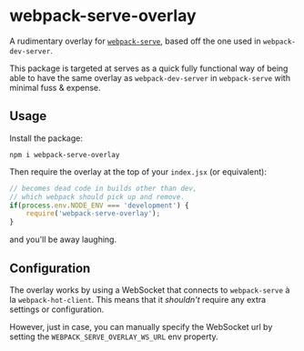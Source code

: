 # webpack-serve-overlay

A rudimentary overlay for [`webpack-serve`](https://github.com/webpack-contrib/webpack-serve), based off the one used in `webpack-dev-server`.

This package is targeted at serves as a quick fully functional way of 
being able to have the same overlay as `webpack-dev-server` in `webpack-serve` with minimal fuss & expense.

## Usage

Install the package:

```
npm i webpack-serve-overlay
```

Then require the overlay at the top of your `index.jsx` (or equivalent):

```javascript
// becomes dead code in builds other than dev,
// which webpack should pick up and remove.
if(process.env.NODE_ENV === 'development') {
    require('webpack-serve-overlay');
}
```

and you'll be away laughing.

## Configuration

The overlay works by using a WebSocket that connects to `webpack-serve` à la `webpack-hot-client`. 
This means that it *shouldn't* require any extra settings or configuration.

However, just in case, you can manually specify the WebSocket url by setting the `WEBPACK_SERVE_OVERLAY_WS_URL` env property.
